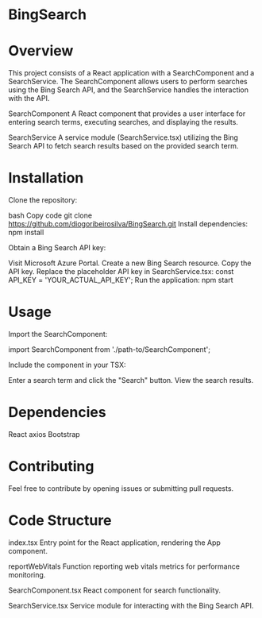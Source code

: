 # BingSearch

# Overview
This project consists of a React application with a SearchComponent and a SearchService. The SearchComponent allows users to perform searches using the Bing Search API, and the SearchService handles the interaction with the API.

SearchComponent
A React component that provides a user interface for entering search terms, executing searches, and displaying the results.

SearchService
A service module (SearchService.tsx) utilizing the Bing Search API to fetch search results based on the provided search term.

## 

# Installation
Clone the repository:

bash
Copy code
git clone https://github.com/diogoribeirosilva/BingSearch.git
Install dependencies: npm install

Obtain a Bing Search API key:

Visit Microsoft Azure Portal.
Create a new Bing Search resource.
Copy the API key.
Replace the placeholder API key in SearchService.tsx: const API_KEY = 'YOUR_ACTUAL_API_KEY';
Run the application: npm start

# Usage
Import the SearchComponent:

import SearchComponent from './path-to/SearchComponent';

Include the component in your TSX:
<SearchComponent />

Enter a search term and click the "Search" button.
View the search results.

# Dependencies
React
axios
Bootstrap

# Contributing
Feel free to contribute by opening issues or submitting pull requests.

# Code Structure
index.tsx
Entry point for the React application, rendering the App component.

reportWebVitals
Function reporting web vitals metrics for performance monitoring.

SearchComponent.tsx
React component for search functionality.

SearchService.tsx
Service module for interacting with the Bing Search API.




